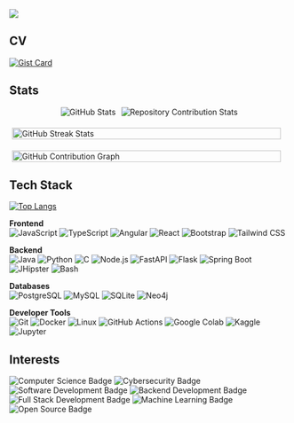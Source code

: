 <div align="left">
  <a href="https://git.io/typing-svg" target="_blank">
    <img src="https://readme-typing-svg.herokuapp.com?font=Fira+Code&weight=600&size=25&duration=2200&pause=200&color=ECB000&multiline=true&width=1000&height=250&lines=%24+whoami;slkarhmn;%24+groups;meng-comp-sci+%7C+backend-dev+%7C+cyber-security;%24+echo+%24BASED_IN;UK%3ADubai%3AIndia;%24+cat+greeting.txt;thanks+for+visiting+%3A);++++++++++++++++++++" />
  </a>
</div>

## CV
[![Gist Card](https://github-readme-stats-git-master-salikas-projects-2abcb053.vercel.app/api/gist?id=194fd632b99c5ca0fcf9457f2a3065be&title_color=ECB000&text_color=ECB000&icon_colour=ECB000&border_color=ECB000&bg_color=00000000)](https://gist.github.com/slkarhmn/194fd632b99c5ca0fcf9457f2a3065be)

## Stats
<div style="display: flex; align-items: center; justify-content: center; gap: 10px; flex-wrap: wrap; margin-bottom: 20px;">
  <img src="https://github-readme-stats-git-master-salikas-projects-2abcb053.vercel.app/api?username=slkarhmn&show_icons=true&title_color=ECB000&text_color=ECB000&icon_colour=ECB000&hide_border=true&bg_color=00000000&hide_rank=true&count_private=true&include_all_commits=true&hide=stars&custom_title=Overall" alt="GitHub Stats"/>
  <img src="https://github-contributor-stats.vercel.app/api?username=slkarhmn&title_color=ECB000&text_color=ECB000&icon_colour=ECB000&hide_border=true&bg_color=00000000&custom_title=Repository+Contributions" " alt="Repository Contribution Stats"/>
</div>

<div style="display: flex; justify-content: center; margin-bottom: 20px;">
  <img src="https://github-readme-streak-stats-git-main-salikas-projects-2abcb053.vercel.app/api?user=slkarhmn&theme=highcontrast&stroke=ECB000&ring=ECB000&&currStreakLabel=ECB000&fire=ECB000&hide_border=true&background=00000000" alt="GitHub Streak Stats" style="width: 98%; max-width: 800px;" />
</div>

<div style="display: flex; justify-content: center;">
  <img src="https://github-readme-activity-graph.vercel.app/graph?username=slkarhmn&bg_color=00000000&color=ECB000&line=ECB000&point=ECB000&area=true&hide_border=true" alt="GitHub Contribution Graph" style="width: 98%; max-width: 1000px;" />
</div>

## Tech Stack  
[![Top Langs](https://github-readme-stats-git-master-salikas-projects-2abcb053.vercel.app/api/top-langs?username=slkarhmn&langs_count=10&hide=css,html&title_color=ECB000&text_color=FFFFFF&icon_colour=ECB000&hide_border=true&bg_color=00000000)](https://github.com/slkarhmn)

**Frontend**  
![JavaScript](https://img.shields.io/badge/-JavaScript-F7DF1E?style=flat&logo=javascript&logoColor=black) ![TypeScript](https://img.shields.io/badge/-TypeScript-007ACC?style=flat&logo=typescript&logoColor=white) ![Angular](https://img.shields.io/badge/-Angular-DD0031?style=flat&logo=angular&logoColor=white) ![React](https://img.shields.io/badge/-React-61DAFB?style=flat&logo=react&logoColor=black) ![Bootstrap](https://img.shields.io/badge/-Bootstrap-563D7C?style=flat&logo=bootstrap&logoColor=white) ![Tailwind CSS](https://img.shields.io/badge/-Tailwind_CSS-38B2AC?style=flat&logo=tailwind-css&logoColor=white)

**Backend**  
![Java](https://img.shields.io/badge/Java-%23ED8B00?style=flat&logo=java&logoColor=white) ![Python](https://img.shields.io/badge/-Python-3670A0?style=flat&logo=python&logoColor=ffdd54) ![C](https://img.shields.io/badge/-C-00599C?style=flat&logo=c&logoColor=white) ![Node.js](https://img.shields.io/badge/-Node.js-339933?style=flat&logo=nodedotjs&logoColor=white) ![FastAPI](https://img.shields.io/badge/-FastAPI-005571?style=flat&logo=fastapi) ![Flask](https://img.shields.io/badge/-Flask-000000?style=flat&logo=flask&logoColor=white) ![Spring Boot](https://img.shields.io/badge/-SpringBoot-6DB33F?style=flat&logo=springboot&logoColor=white) ![JHipster](https://img.shields.io/badge/-JHipster-333?style=flat&logo=jhipster&logoColor=64D2FF) ![Bash](https://img.shields.io/badge/-Bash-4EAA25?style=flat&logo=gnubash&logoColor=white)

**Databases**  
![PostgreSQL](https://img.shields.io/badge/-Postgres-316192?style=flat&logo=postgresql&logoColor=white) ![MySQL](https://img.shields.io/badge/-MySQL-005C84?style=flat&logo=mysql&logoColor=white) ![SQLite](https://img.shields.io/badge/-SQLite-07405E?style=flat&logo=sqlite&logoColor=white) ![Neo4j](https://img.shields.io/badge/-Neo4j-008CC1?style=flat&logo=neo4j&logoColor=white)

**Developer Tools**  
![Git](https://img.shields.io/badge/-Git-F05032?style=flat&logo=git&logoColor=white) ![Docker](https://img.shields.io/badge/-Docker-2496ED?style=flat&logo=docker&logoColor=white) ![Linux](https://img.shields.io/badge/-Linux-FCC624?style=flat&logo=linux&logoColor=black) ![GitHub Actions](https://img.shields.io/badge/-GitHub_Actions-2088FF?style=flat&logo=githubactions&logoColor=white) ![Google Colab](https://img.shields.io/badge/-Colab-F9AB00?style=flat&logo=googlecolab&logoColor=black) ![Kaggle](https://img.shields.io/badge/-Kaggle-20BEFF?style=flat&logo=kaggle&logoColor=white) ![Jupyter](https://img.shields.io/badge/-Jupyter-F37626?style=flat&logo=jupyter&logoColor=white)

## Interests  
![Computer Science Badge](https://img.shields.io/badge/-Computer%20Science-FAB040?style=flat&logoColor=white) ![Cybersecurity Badge](https://img.shields.io/badge/-Cybersecurity-FF4444?style=flat&logoColor=white) ![Software Development Badge](https://img.shields.io/badge/-Software%20Development-FF6600?style=flat&logoColor=white) ![Backend Development Badge](https://img.shields.io/badge/-Backend%20Development-0066CC?style=flat&logoColor=white) ![Full Stack Development Badge](https://img.shields.io/badge/-Full%20Stack%20Development-5C2D91?style=flat&logoColor=white) ![Machine Learning Badge](https://img.shields.io/badge/-Machine%20Learning-01D277?style=flat&logoColor=white) ![Open Source Badge](https://img.shields.io/badge/-Open%20Source-1D7AA6?style=flat&logoColor=white)

